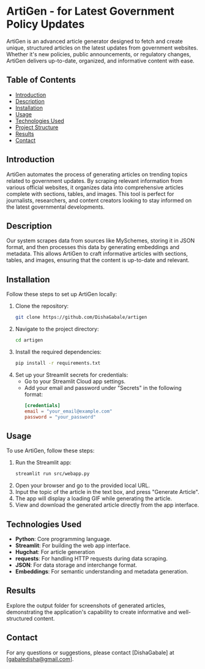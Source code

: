 
# ArtiGen -  for Latest Government Policy Updates

ArtiGen is an advanced article generator designed to fetch and create unique, structured articles on the latest updates from government websites. Whether it's new policies, public announcements, or regulatory changes, ArtiGen delivers up-to-date, organized, and informative content with ease.

## Table of Contents

- [Introduction](#introduction)
- [Description](#Description)
- [Installation](#installation)
- [Usage](#usage)
- [Technologies Used](#technologies-used)
- [Project Structure](#project-structure)
- [Results](#Results)
- [Contact](#Contact)
  

## Introduction

ArtiGen automates the process of generating articles on trending topics related to government updates. By scraping relevant information from various official websites, it organizes data into comprehensive articles complete with sections, tables, and images. This tool is perfect for journalists, researchers, and content creators looking to stay informed on the latest governmental developments.


## Description

Our system scrapes data from sources like MySchemes, storing it in JSON format, and then processes this data by generating embeddings and metadata. This allows ArtiGen to craft informative articles with sections, tables, and images, ensuring that the content is up-to-date and relevant.

## Installation

Follow these steps to set up ArtiGen locally:

1. Clone the repository:
   ```bash
   git clone https://github.com/DishaGabale/artigen
   ```
2. Navigate to the project directory:
   ```bash
   cd artigen
   ```
3. Install the required dependencies:
   ```bash
   pip install -r requirements.txt
   ```
4. Set up your Streamlit secrets for credentials:
   - Go to your Streamlit Cloud app settings.
   - Add your email and password under "Secrets" in the following format:
     ```toml
     [credentials]
     email = "your_email@example.com"
     password = "your_password"
     ```

## Usage

To use ArtiGen, follow these steps:

1. Run the Streamlit app:
   ```bash
   streamlit run src/webapp.py
   ```
2. Open your browser and go to the provided local URL.
3. Input the topic of the article in the text box, and press "Generate Article".
4. The app will display a loading GIF while generating the article.
5. View and download the generated article directly from the app interface.

## Technologies Used

- **Python**: Core programming language.
- **Streamlit**: For building the web app interface.
- **Hugchat**: For article generation
- **requests**: For handling HTTP requests during data scraping.
- **JSON**: For data storage and interchange format.
- **Embeddings**: For semantic understanding and metadata generation.

## Results
Explore the output folder for screenshots of generated articles, demonstrating the application's capability to create informative and well-structured content.

## Contact

For any questions or suggestions, please contact [DishaGabale] at [gabaledisha@gmail.com].





